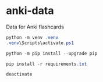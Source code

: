 # anki-data
Data for Anki flashcards


```powershell
python -m venv .venv
.venv\Scripts\activate.ps1

python -m pip install --upgrade pip

pip install -r requirements.txt

deactivate
```